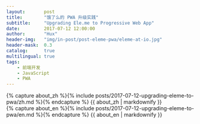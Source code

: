 ```yaml
---
layout:       post
title:        "饿了么的 PWA 升级实践"
subtitle:     "Upgrading Ele.me to Progressive Web App"
date:         2017-07-12 12:00:00
author:       "Hux"
header-img:   "img/in-post/post-eleme-pwa/eleme-at-io.jpg"
header-mask:  0.3
catalog:      true
multilingual: true
tags:
    - 前端开发
    - JavaScript
    - PWA
---
```

<!-- Chinese Version -->
<div class="zh post-container">
    {% capture about_zh %}{% include posts/2017-07-12-upgrading-eleme-to-pwa/zh.md %}{% endcapture %}
    {{ about_zh | markdownify }}
</div>

<!-- English Version -->
<div class="en post-container">
    {% capture about_en %}{% include posts/2017-07-12-upgrading-eleme-to-pwa/en.md %}{% endcapture %}
    {{ about_en | markdownify }}
</div>
